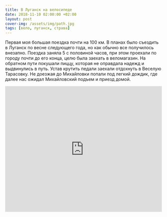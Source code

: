 ```yaml
---
title: В Луганск на велосипеде
date: 2018-11-10 02:00:00 +02:00
layout: post
cover-img: /assets/img/path.jpg
tags: [вело, луганск, страва]
---
```


Первая моя большая поездка почти на 100 км. В планах было съездить в Луганск по весне следующего года, но как обычно все получилось внезапно. Поездка заняла 5 с половиной часов, при этом проехали по городу почти до его конца, целю была заехать в веломагазин. На обратном пути покушали пиццу, которая не оправдала надежд и выдвинулись в путь. Устав крутить педали заехали отдохнуть в Веселую Тарасовку. Не доезжая до Михайловки попали под легкий дождик, где далее нас ожидал Михайловский подъем и приезд домой.  

<iframe height='405' width='100%' frameborder='0' allowtransparency='true' scrolling='no' src='https://www.strava.com/activities/1918806516/embed/48ec34b83bc62c625a6a050edc86e7c34eb5a4dd'></iframe>
